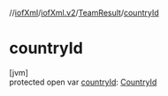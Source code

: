 //[iofXml](../../../index.md)/[iofXml.v2](../index.md)/[TeamResult](index.md)/[countryId](country-id.md)

# countryId

[jvm]\
protected open var [countryId](country-id.md): [CountryId](../-country-id/index.md)
